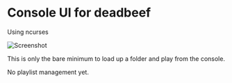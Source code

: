 # Console UI for deadbeef

Using ncurses

![Screenshot](../assets/screenshot.png?raw=true)

This is only the bare minimum to load up a folder and play from the console.

No playlist management yet.

